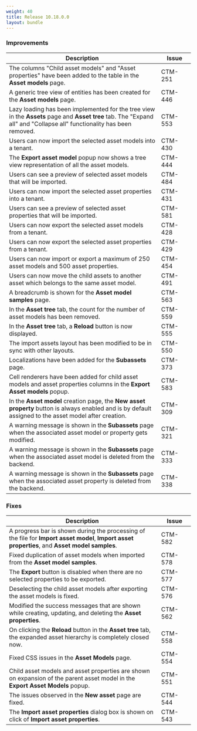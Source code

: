 ```yaml
---
weight: 40
title: Release 10.18.0.0
layout: bundle
---
```


### Improvements

<div><table ><colgroup>
<col style="width: 70%;"><col style="width: 15%;"></colgroup>
<thead><tr>
<th>
Description</th>
<th>
Issue</th>
</tr>
</thead><tbody>

<tr>
<td>The columns "Child asset models" and "Asset properties" have been added to the table in the <b>Asset models</b> page.</td>
<td>CTM-251</td>
</tr>

<tr>
<td>A generic tree view of entities has been created for the <b>Asset models</b> page.</td>
<td>CTM-446</td>
</tr>

<tr>
<td>Lazy loading has been implemented for the tree view in the <b>Assets</b> page and <b>Asset tree</b> tab. The "Expand all" and "Collapse all" functionality has been removed.</td>
<td>CTM-553</td>
</tr>

<tr>
<td>Users can now import the selected asset models into a tenant.</td>
<td>CTM-430</td>
</tr>

<tr>
<td>The <b>Export asset model</b> popup now shows a tree view representation of all the asset models.</td>
<td>CTM-444</td>
</tr

<tr>
<td>Users can see a preview of selected asset models that will be imported.</td>
<td>CTM-484</td>
</tr

<tr>
<td>Users can now import the selected asset properties into a tenant.</td>
<td>CTM-431</td>
</tr>

<tr>
<td>Users can see a preview of selected asset properties that will be imported.</td>
<td>CTM-581</td>
</tr>

<tr>
<td>Users can now export the selected asset models from a tenant.</td>
<td>CTM-428</td>
</tr>

<tr>
<td>Users can now export the selected asset properties from a tenant.</td>
<td>CTM-429</td>
</tr>

<tr>
<td>Users can now import or export a maximum of 250 asset models and 500 asset properties.</td>
<td>CTM-454</td>
</tr>

<tr>
<td>Users can now move the child assets to another asset which belongs to the same asset model.</td>
<td>CTM-491</td>
</tr>

<tr>
<td>A breadcrumb is shown for the <b>Asset model samples</b> page.</td>
<td>CTM-563</td>
</tr>

<tr>
<td>In the <b>Asset tree</b> tab, the count for the number of asset models has been removed.</td>
<td>CTM-559</td>
</tr>

<tr>
<td>In the <b>Asset tree</b> tab, a <b>Reload</b> button is now displayed.</td>
<td>CTM-555</td>
</tr>

<tr>
<td>The import assets layout has been modified to be in sync with other layouts.</td>
<td>CTM-550</td>
</tr>

<tr>
<td>Localizations have been added for the <b>Subassets</b> page.</td>
<td>CTM-373</td>
</tr>

<tr>
<td>Cell renderers have been added for child asset models and asset properties columns in the <b>Export Asset models</b> popup.</td>
<td>CTM-583</td>
</tr>

<tr>
<td>In the <b>Asset model</b> creation page, the <b>New asset property</b> button is always enabled and is by default assigned to the asset model after creation.</td>
<td>CTM-309</td>
</tr>

<tr>
<td>A warning message is shown in the <b>Subassets</b> page when the associated asset model or property gets modified.</td>
<td>CTM-321</td>
</tr>

<tr>
<td>A warning message is shown in the <b>Subassets</b> page when the associated asset model is deleted from the backend.</td>
<td>CTM-333</td>
</tr>

<tr>
<td>A warning message is shown in the <b>Subassets</b> page when the associated asset property is deleted from the backend.</td>
<td>CTM-338</td>
</tr>

</tbody></table></div>

### Fixes

<div><table ><colgroup>
<col style="width: 70%;"><col style="width: 15%;"></colgroup>
<thead><tr>
<th>
Description</th>
<th>
Issue</th>
</tr>
</thead><tbody>

<tr>
<td>A progress bar is shown during the processing of the file for <b>Import asset model</b>, <b>Import asset properties</b>, and <b>Asset model samples</b>.</td>
<td>CTM-582</td>
</tr>

<tr>
<td>Fixed duplication of asset models when imported from the <b>Asset model samples</b>.</td>
<td>CTM-578</td>
</tr>

<tr>
<td>The <b>Export</b> button is disabled when there are no selected properties to be exported.</td>
<td>CTM-577</td>
</tr>

<tr>
<td>Deselecting the child asset models after exporting the asset models is fixed. </td>
<td>CTM-576</td>
</tr>

<tr>
<td>Modified the success messages that are shown while creating, updating, and deleting the <b>Asset properties</b>.</td>
<td>CTM-562</td>
</tr>

<tr>
<td>On clicking the <b>Reload</b> button in the <b>Asset tree</b> tab, the expanded asset hierarchy is completely closed now.</td>
<td>CTM-558</td>
</tr>

<tr>
<td>Fixed CSS issues in the <b>Asset Models</b> page.</td>
<td>CTM-554</td>
</tr>

<tr>
<td>Child asset models and asset properties are shown on expansion of the parent asset model in the <b>Export Asset Models</b> popup.</td>
<td>CTM-551</td>
</tr>

<tr>
<td>The issues observed in the <b>New asset</b> page are fixed.</td>
<td>CTM-544</td>
</tr>

<tr>
<td>The <b>Import asset properties</b> dialog box is shown on click of <b>Import asset properties</b>.</td>
<td>CTM-543</td>
</tr>

</tbody></table></div>
